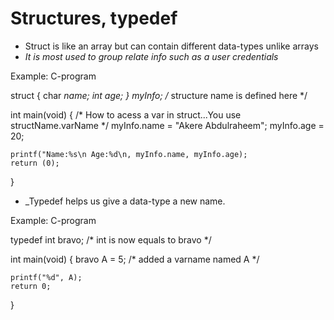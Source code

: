 # Structures, typedef

* Struct is like an array but can contain different data-types unlike arrays
* _It is most used to group relate info such as a user credentials_

Example: C-program

struct
{
	char *name;
	int age;
} myInfo; /* structure name is defined here */

int main(void)
{
	/* How to acess a var in struct...You use structName.varName */
	myInfo.name = "Akere Abdulraheem";
	myInfo.age = 20;

	printf("Name:%s\n Age:%d\n, myInfo.name, myInfo.age);
	return (0);
}

* _Typedef helps us give a data-type a new name.

Example: C-program

typedef int bravo; /* int is now equals to bravo */

int main(void)
{
	bravo A = 5; /* added a varname named A */

	printf("%d", A);
	return 0;
}
